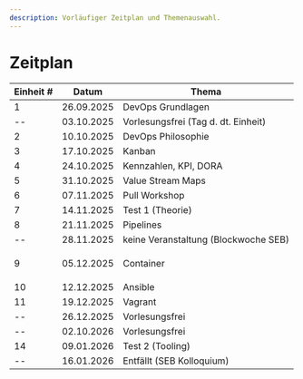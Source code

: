 ```yaml
---
description: Vorläufiger Zeitplan und Themenauswahl.
---
```


# Zeitplan



| Einheit # | Datum      | Thema                                |
| --------- | ---------- | ------------------------------------ |
| 1         | 26.09.2025 | DevOps Grundlagen                    |
| --        | 03.10.2025 | Vorlesungsfrei (Tag d. dt. Einheit)  |
| 2         | 10.10.2025 | DevOps Philosophie                   |
| 3         | 17.10.2025 | Kanban                               |
| 4         | 24.10.2025 | Kennzahlen, KPI, DORA                |
| 5         | 31.10.2025 | Value Stream Maps                    |
| 6         | 07.11.2025 | Pull Workshop                        |
| 7         | 14.11.2025 | Test 1 (Theorie)                     |
| 8         | 21.11.2025 | Pipelines                            |
| --        | 28.11.2025 | keine Veranstaltung (Blockwoche SEB) |
| 9         | 05.12.2025 | <p>Container<br></p>                 |
| 10        | 12.12.2025 | Ansible                              |
| 11        | 19.12.2025 | Vagrant                              |
| --        | 26.12.2025 | Vorlesungsfrei                       |
| --        | 02.10.2026 | Vorlesungsfrei                       |
| 14        | 09.01.2026 | Test 2 (Tooling)                     |
| --        | 16.01.2026 | Entfällt (SEB Kolloquium)            |

